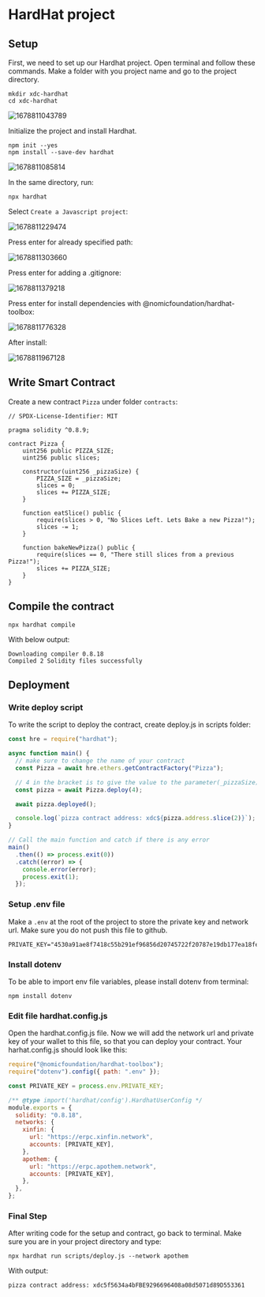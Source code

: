 # HardHat project

## Setup

First, we need to set up our Hardhat project. Open terminal and follow these commands.
Make a folder with you project name and go to the project directory.

```shell
mkdir xdc-hardhat
cd xdc-hardhat
```

![1678811043789](https://user-images.githubusercontent.com/7695325/225071607-c2eb8cc5-3ae7-4f50-afe7-eeb4d0e4da98.png)

Initialize the project and install Hardhat.

```shell
npm init --yes
npm install --save-dev hardhat
```

![1678811085814](https://user-images.githubusercontent.com/7695325/225071793-3cd5792d-6b29-4eb8-b71c-75a770ddf719.png)

In the same directory, run:

```shell
npx hardhat
```

Select `Create a Javascript project`:

![1678811229474](https://user-images.githubusercontent.com/7695325/225072430-ba46189d-826d-4452-9033-8d5c79df62af.png)

Press enter for already specified path:

![1678811303660](https://user-images.githubusercontent.com/7695325/225072777-7b6a93a7-ed5f-4e00-bfbf-ffe71aaf065d.png)

Press enter for adding a .gitignore:

![1678811379218](https://user-images.githubusercontent.com/7695325/225073024-2d274b62-f37b-451b-9a0b-4d67843a680a.png)

Press enter for install dependencies with @nomicfoundation/hardhat-toolbox:

![1678811776328](https://user-images.githubusercontent.com/7695325/225074824-5d20a3f4-13fc-4eb2-b68c-ff7a2aed9b51.png)

After install:

![1678811967128](https://user-images.githubusercontent.com/7695325/225075636-b469a703-ee85-45f1-9da7-25b2b8be774d.png)

## Write Smart Contract

Create a new contract `Pizza` under folder `contracts`:

```solidity
// SPDX-License-Identifier: MIT

pragma solidity ^0.8.9;

contract Pizza {
    uint256 public PIZZA_SIZE;
    uint256 public slices;

    constructor(uint256 _pizzaSize) {
        PIZZA_SIZE = _pizzaSize;
        slices = 0;
        slices += PIZZA_SIZE;
    }

    function eatSlice() public {
        require(slices > 0, "No Slices Left. Lets Bake a new Pizza!");
        slices -= 1;
    }

    function bakeNewPizza() public {
        require(slices == 0, "There still slices from a previous Pizza!");
        slices += PIZZA_SIZE;
    }
}
```

## Compile the contract

```shell
npx hardhat compile
```

With below output:

```text
Downloading compiler 0.8.18
Compiled 2 Solidity files successfully
```

## Deployment

### Write deploy script

To write the script to deploy the contract, create deploy.js in scripts folder:

```javascript
const hre = require("hardhat");

async function main() {
  // make sure to change the name of your contract
  const Pizza = await hre.ethers.getContractFactory("Pizza");

  // 4 in the bracket is to give the value to the parameter(_pizzaSize) in the constructor of the smart contract contract.
  const pizza = await Pizza.deploy(4);

  await pizza.deployed();

  console.log(`pizza contract address: xdc${pizza.address.slice(2)}`);
}

// Call the main function and catch if there is any error
main()
  .then(() => process.exit(0))
  .catch((error) => {
    console.error(error);
    process.exit(1);
  });
```

### Setup .env file

Make a `.env` at the root of the project to store the private key and network url. Make sure you do not push this file to github.

```text
PRIVATE_KEY="4530a91ae8f7418c55b291ef96856d20745722f20787e19db177ea18fe06c721"
```

### Install dotenv

To be able to import env file variables, please install dotenv from terminal:

```shell
npm install dotenv
```

### Edit file hardhat.config.js

Open the hardhat.config.js file. Now we will add the network url and private key of your wallet to this file, so that you can deploy your contract. Your harhat.config.js should look like this:

```js
require("@nomicfoundation/hardhat-toolbox");
require("dotenv").config({ path: ".env" });

const PRIVATE_KEY = process.env.PRIVATE_KEY;

/** @type import('hardhat/config').HardhatUserConfig */
module.exports = {
  solidity: "0.8.18",
  networks: {
    xinfin: {
      url: "https://erpc.xinfin.network",
      accounts: [PRIVATE_KEY],
    },
    apothem: {
      url: "https://erpc.apothem.network",
      accounts: [PRIVATE_KEY],
    },
  },
};
```

### Final Step

After writing code for the setup and contract, go back to terminal. Make sure you are in your project directory and type:

```shell
npx hardhat run scripts/deploy.js --network apothem
```

With output:

```text
pizza contract address: xdc5f5634a4bFBE9296696408a08d5071d89D553361
```

